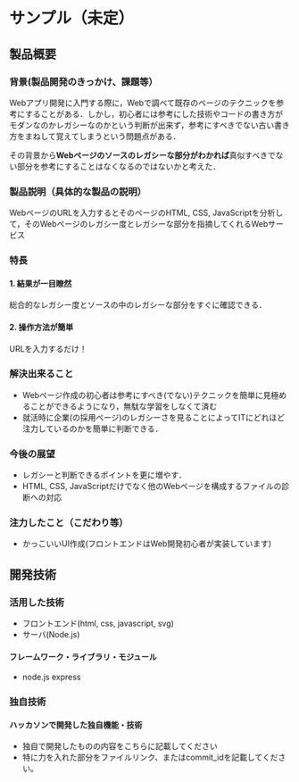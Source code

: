 # サンプル（未定）
## 製品概要
### 背景(製品開発のきっかけ、課題等）
Webアプリ開発に入門する際に，Webで調べて既存のページのテクニックを参考にすることがある．しかし，初心者には参考にした技術やコードの書き方がモダンなのかレガシーなのかという判断が出来ず，参考にすべきでない古い書き方をまねして覚えてしまうという問題点がある．

その背景から**Webページのソースのレガシーな部分がわかれば**真似すべきでない部分を参考にすることはなくなるのではないかと考えた．
### 製品説明（具体的な製品の説明）
WebページのURLを入力するとそのページのHTML, CSS, JavaScriptを分析して，そのWebページのレガシー度とレガシーな部分を指摘してくれるWebサービス

### 特長

#### 1. 結果が一目瞭然
総合的なレガシー度とソースの中のレガシーな部分をすぐに確認できる．
#### 2. 操作方法が簡単
URLを入力するだけ！

### 解決出来ること
* Webページ作成の初心者は参考にすべき(でない)テクニックを簡単に見極めることができるようになり，無駄な学習をしなくて済む
* 就活時に企業(の採用ページ)のレガシーさを見ることによってITにどれほど注力しているのかを簡単に判断できる．
### 今後の展望
* レガシーと判断できるポイントを更に増やす．
* HTML, CSS, JavaScriptだけでなく他のWebページを構成するファイルの診断への対応
### 注力したこと（こだわり等）
* かっこいいUI作成(フロントエンドはWeb開発初心者が実装しています)

## 開発技術
### 活用した技術
* フロントエンド(html, css, javascript, svg)
* サーバ(Node.js)

#### フレームワーク・ライブラリ・モジュール
* node.js express

### 独自技術
#### ハッカソンで開発した独自機能・技術
* 独自で開発したものの内容をこちらに記載してください
* 特に力を入れた部分をファイルリンク、またはcommit_idを記載してください。
